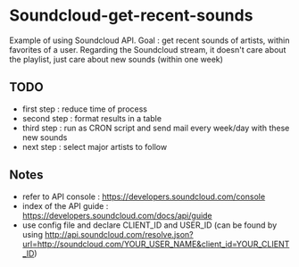 # Soundcloud-get-recent-sounds

Example of using Soundcloud API.
Goal : get recent sounds of artists, within favorites of a user.
Regarding the Soundcloud stream, it doesn't care about the playlist, just care about new sounds (within one week)

## TODO

- first step : reduce time of process
- second step : format results in a table
- third step : run as CRON script and send mail every week/day with these new sounds
- next step : select major artists to follow

## Notes

- refer to API console : https://developers.soundcloud.com/console
- index of the API guide : https://developers.soundcloud.com/docs/api/guide
- use config file and declare CLIENT_ID and USER_ID (can be found by using http://api.soundcloud.com/resolve.json?url=http://soundcloud.com/YOUR_USER_NAME&client_id=YOUR_CLIENT_ID)